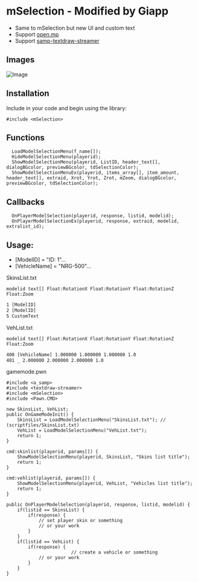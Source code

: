 # mSelection - Modified by Giapp
- Same to mSelection but new UI and custom text
- Support [open.mp](https://github.com/openmultiplayer/open.mp)
- Support [samp-textdraw-streamer](https://github.com/nexquery/samp-textdraw-streamer)

## Images
![Image](https://i.imgur.com/qR4qREp.png)

## Installation
Include in your code and begin using the library:

```pawn
#include <mSelection>
```

## Functions

```pawn
  LoadModelSelectionMenu(f_name[]);
  HideModelSelectionMenu(playerid);
  ShowModelSelectionMenu(playerid, ListID, header_text[], dialogBGcolor, previewBGcolor, tdSelectionColor);
  ShowModelSelectionMenuEx(playerid, items_array[], item_amount, header_text[], extraid, Xrot, Yrot, Zrot, mZoom, dialogBGcolor, previewBGcolor, tdSelectionColor);
```

## Callbacks

```pawn
  OnPlayerModelSelection(playerid, response, listid, modelid);
  OnPlayerModelSelectionEx(playerid, response, extraid, modelid, extralist_id);
```

## Usage:
- [ModelID] = "ID: 1"...
- [VehicleName] = "NRG-500"...

SkinsList.txt

`modelid text[] Float:RotationX Float:RotationY Float:RotationZ Float:Zoom`
```txt
1 [ModelID]
2 [ModelID]
5 CustomText
```

VehList.txt

`modelid text[] Float:RotationX Float:RotationY Float:RotationZ Float:Zoom`
```txt
400 [VehicleName] 1.000000 1.000000 1.000000 1.0
401 _ 2.000000 2.000000 2.000000 1.0
```

gamemode.pwn
```pawn
#include <a_samp>
#include <textdraw-streamer>
#include <mSelection>
#include <Pawn.CMD>

new SkinsList, VehList;
public OnGameModeInit()	{
	SkinsList = LoadModelSelectionMenu("SkinsList.txt"); // (scriptfiles/SkinsList.txt)
	VehList = LoadModelSelectionMenu("VehList.txt");
	return 1;
}

cmd:skinlist(playerid, params[]) {
	ShowModelSelectionMenu(playerid, SkinsList, "Skins list title");
	return 1;
}

cmd:vehlist(playerid, params[]) {
	ShowModelSelectionMenu(playerid, VehList, "Vehicles list title");
	return 1;
}

public OnPlayerModelSelection(playerid, response, listid, modelid) {
	if(listid == SkinsList) {
		if(response) {
			// set player skin or something
			// or your work
		}
	}
	if(listid == VehList) {
		if(response) {
                        // create a vehicle or something
			// or your work
		}
	}
}
```
